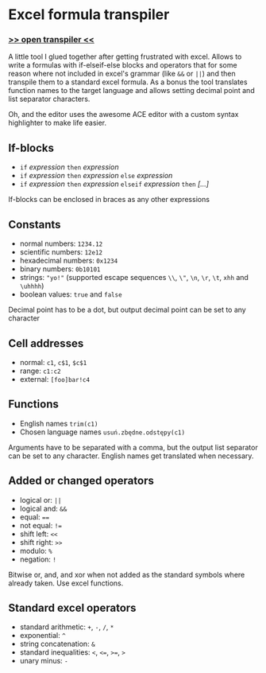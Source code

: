 # Excel formula transpiler

### [>> open transpiler <<](https://md5crypt.github.io/eft/)

A little tool I glued together after getting frustrated with excel. Allows to write a formulas with if-elseif-else blocks and operators that for some reason where not included in excel's grammar (like `&&` or `||`) and then transpile them to a standard excel formula. As a bonus the tool translates function names to the target language and allows setting decimal point and list separator characters.

Oh, and the editor uses the awesome ACE editor with a custom syntax highlighter to make life easier.

## If-blocks
* `if` *expression* `then` *expression*
* `if` *expression* `then` *expression* `else` *expression*
* `if` *expression* `then` *expression* `elseif` *expression* `then` *[...]*

If-blocks can be enclosed in braces as any other expressions

## Constants
* normal numbers: `1234.12`
* scientific numbers: `12e12`
* hexadecimal numbers: `0x1234`
* binary numbers: `0b10101`
* strings: `"yo!"` (supported escape sequences `\\`, `\"`, `\n`, `\r`, `\t`, `xhh` and `\uhhhh`)
* boolean values: `true` and `false`

Decimal point has to be a dot, but output decimal point can be set to any character

## Cell addresses
* normal: `c1`, `c$1`, `$c$1`
* range: `c1:c2`
* external: `[foo]bar!c4`

## Functions
* English names `trim(c1)`
* Chosen language names `usuń.zbędne.odstępy(c1)`

Arguments have to be separated with a comma, but the output list separator can be set to any character. English names get translated when necessary.

## Added or changed operators
* logical or: `||`
* logical and: `&&`
* equal: `==`
* not equal: `!=`
* shift left: `<<`
* shift right: `>>`
* modulo: `%`
* negation: `!`

Bitwise or, and, and xor when not added as the standard symbols where already taken. Use excel functions.

## Standard excel operators
* standard arithmetic: `+`, `-`, `/`, `*`
* exponential: `^`
* string concatenation: `&`
* standard inequalities: `<`, `<=`, `>=`, `>`
* unary minus: `-`
